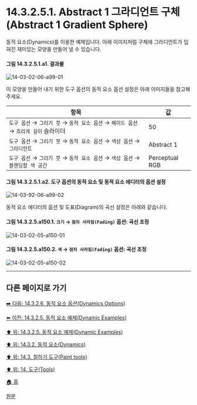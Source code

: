 # 14.3.2.5.1. Abstract 1 그라디언트 구체(Abstract 1 Gradient Sphere)
동적 요소(Dynamics)를 이용한 예제입니다. 아래 이미지처럼 구체에 그라디언트가 입혀진 재미있는 모양을 만들어 낼 수 있습니다.

#### 그림 14.3.2.5.1.a1. 결과물
![14-03-02-06-a99-01](https://github.com/wonder13662/gimp/assets/15767104/df1a7511-c636-4fe3-9334-c7737158ae83)

이 모양을 만들어 내기 위한 도구 옵션의 동적 요소 옵션 설정은 아래 이미지들을 참고해주세요.

|항목|값|
|---|---|
|`도구 옵션` → `그리기 붓` → `동적 요소 옵션` → `페이드 옵션` → `흐리게 길이` 슬라이더|50|
|`도구 옵션` → `그리기 붓` → `동적 요소 옵션` → `색상 옵션` → `그라디언트`|Abstract 1|
|`도구 옵션` → `그리기 붓` → `동적 요소 옵션` → `색상 옵션` → `블렌딩할 색 공간`|Perceptual RGB|

#### 그림 14.3.2.5.1.a2. 도구 옵션의 동적 요소 및 동적 요소 에디터의 옵션 설정
![14-03-92-06-a99-02](https://github.com/wonder13662/gimp/assets/15767104/4458b7c1-564f-4ef9-ae68-4016dff861a7)

동적 요소 에디터의 옵션 및 도표(Diagram)의 곡선 설정은 아래와 같습니다.

#### 그림 14.3.2.5.a150.1. `크기` → `점차 사라짐(Fading)` 옵션: 곡선 조정
![14-03-02-05-a150-01](https://github.com/wonder13662/gimp/assets/15767104/f94357fb-e761-4386-bb99-857e5585c26a)

#### 그림 14.3.2.5.a150.2. `색` → `점차 사라짐(Fading)` 옵션: 곡선 조정
![14-03-02-05-a150-02](https://github.com/wonder13662/gimp/assets/15767104/2d684d35-47ef-4658-b781-209bc975bb52)

***

## 다른 페이지로 가기

[➡️ 다음: 14.3.2.6. 동적 요소 옵션(Dynamics Options)](./14-03-02-06-dynamics_options.md)

[⬅️ 이전: 14.3.2.5. 동적 요소 예제(Dynamic Examples)](./14-03-02-05-00-dynamics_examples.md)

[⬆️ 위: 14.3.2.5. 동적 요소 예제(Dynamic Examples)](./14-03-02-05-00-dynamics_examples.md)

[⬆️ 위: 14.3.2. 동적 요소(Dynamics)](./14-03-02-00-dynamics.md)

[⬆️ 위: 14.3. 칠하기 도구(Paint tools)](./14-03-00-paint_tools.md)

[⬆️ 위: 14. 도구(Tools)](./14-00-tools.md)

[🏠 홈](./00-home.md)

[원문](https://docs.gimp.org/2.10/ko/gimp-tool-dynamics.html#idm12379)
